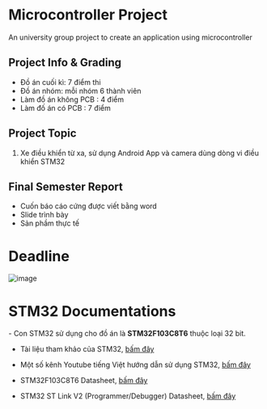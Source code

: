 <h1>Microcontroller Project</h1>
An university group project to create an application using microcontroller

<h2>Project Info & Grading</h2>
<ul>
<li>Đồ án cuối kì: 7 điểm thi</li>
<li>Đồ án nhóm: mỗi nhóm 6 thành viên</li>
<li>Làm đồ án không PCB :  4 điểm</li>
<li>Làm đố án có PCB :  7 điểm</li>
</ul>
<h2>Project Topic</h2>
<ol>
<li>Xe điều khiển từ xa, sử dụng Android App và camera dùng dòng vi điều khiển STM32</li>
</ol>
          
<h2>Final Semester Report</h2>         
<ul>
<li>Cuốn báo cáo cứng được viết bằng word</li>
<li>Slide trình bày</li>
<li>Sản phầm thực tế</li>
</ul>

<h1>Deadline</h1>

![image](https://user-images.githubusercontent.com/104358167/233408715-775ae061-5442-4b8b-bb15-498c137dc2f0.png)

<h1>STM32 Documentations</h1>
- Con STM32 sử dụng cho đồ án là <strong>STM32F103C8T6</strong> thuộc loại 32 bit.

- Tài liệu tham khảo của STM32, [bấm đây](https://studenthcmusedu-my.sharepoint.com/personal/20207079_student_hcmus_edu_vn/_layouts/15/onedrive.aspx?id=%2Fpersonal%2F20207079%5Fstudent%5Fhcmus%5Fedu%5Fvn%2FDocuments%2FVi%20%C4%90i%E1%BB%81u%20Khi%E1%BB%83n&ga=1)

- Một số kênh Youtube tiếng Việt hướng dẫn sử dụng STM32, [bấm đây](https://www.youtube.com/watch?v=YZInepwOFE8&list=PL2LKzu6AymfynerKAu43TzOUMoEq3C6iH) 

- STM32F103C8T6 Datasheet, [bấm đây](https://www.st.com/resource/en/reference_manual/cd00171190-stm32f101xx-stm32f102xx-stm32f103xx-stm32f105xx-and-stm32f107xx-advanced-armbased-32bit-mcus-stmicroelectronics.pdf)

- STM32 ST Link V2 (Programmer/Debugger) Datasheet, [bấm đây](https://www.st.com/resource/en/user_manual/um1075-stlinkv2-incircuit-debuggerprogrammer-for-stm8-and-stm32-stmicroelectronics.pdf)
